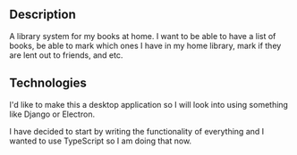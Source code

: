 ## Description

A library system for my books at home. I want to be able to have a list of books, be able to mark which ones I have in my home library, mark if they are lent out to friends, and etc. 

## Technologies

I'd like to make this a desktop application so I will look into using something like Django or Electron.

I have decided to start by writing the functionality of everything and I wanted to use TypeScript so I am doing that now.